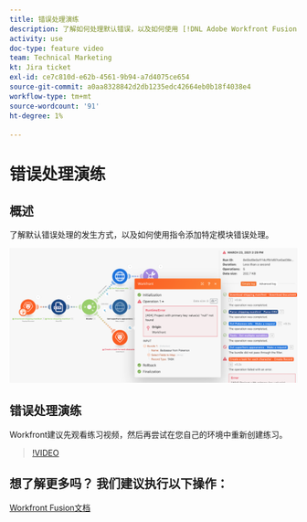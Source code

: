 ```yaml
---
title: 错误处理演练
description: 了解如何处理默认错误，以及如何使用 [!DNL Adobe Workfront Fusion].
activity: use
doc-type: feature video
team: Technical Marketing
kt: Jira ticket
exl-id: ce7c810d-e62b-4561-9b94-a7d4075ce654
source-git-commit: a0aa8328842d2db1235edc42664eb0b18f4038e4
workflow-type: tm+mt
source-wordcount: '91'
ht-degree: 1%

---
```


# 错误处理演练

## 概述

了解默认错误处理的发生方式，以及如何使用指令添加特定模块错误处理。

![处理错误的方案的图像](assets/troubleshooting-and-error-handling-7.png)

## 错误处理演练

Workfront建议先观看练习视频，然后再尝试在您自己的环境中重新创建练习。

>[!VIDEO](https://video.tv.adobe.com/v/335306/?quality=12)

## 想了解更多吗？ 我们建议执行以下操作：

[Workfront Fusion文档](https://experienceleague.adobe.com/docs/workfront/using/adobe-workfront-fusion/workfront-fusion-2.html?lang=en)
